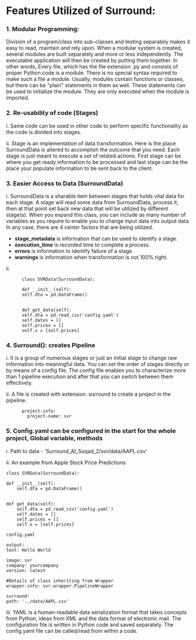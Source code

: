# Features Utilized of Surround:

### 1.	Modular Programming:

Division of a program/class into sub-classes and testing separately makes it easy to read, maintain and rely upon. When a modular system is created, several modules are built separately and more or less independently. The executable application will then be created by putting them together. In other words, Every file, which has the file extension .py and consists of proper Python code is a module. There is no special syntax required to make such a file a module. Usually, modules contain functions or classes, but there can be "plain" statements in them as well. These statements can be used to initialize the module. They are only executed when the module is imported. 


### 2.	Re-usability of code (Stages)

i. Same code can be used in other code to perform specific functionality as the code is divided into stages.

ii. Stage is an implementation of data transformation. Here is the place SurroundData is altered to accomplish the outcome that you need. Each stage is just meant to execute a set of related actions. First stage can be where you get ready information to be processed and last stage can be the place your populate information to be sent back to the client.


### 3.	Easier Access to Data (SurroundData)

i. SurroundData is a sharable item between stages that holds vital data for each stage. A stage will read some data from SurroundData, process it, then at that point set back new data that will be utilized by different stage(s). When you expand this class, you can include as many number of variables as you require to enable you to change input data into output data. In any case, there are 4 center factors that are being utilized.

- **stage_metadata** is information that can be used to identify a stage.
- **execution_time** is recorded time to complete a process.
- **errors** is information to identify failure of a stage.
- **warnings** is information when transformation is not 100% right.

ii.	
          
          class SVRData(SurroundData):

          def __init__(self):
          self.dta = pd.DataFrame()


          def get_data(self):
          self.dta = pd.read_csv('config.yaml')
          self.dates = []
          self.prices = []
          self.x = [self.prices]


### 4.	Surround(): creates Pipeline

i.	It is a group of numerous stages or just an initial stage to change raw information into meaningful data. You can set the order of stages directly or by means of a config file. The config file enables you to characterize more than 1 pipeline execution and after that you can switch between them effectively.

ii. A file is created with extension .surround to create a project in the pipeline.

          project-info:
            project-name: svr


### 5.	Config.yaml can be configured in the start for the whole project, Global variable, methods

i.	Path to data - 'Surround_AI_Suqad_2/svr/data/AAPL.csv'

ii.	An example from Apple Stock Price Predictions

    class SVRData(SurroundData):

    def __init__(self):
        self.dta = pd.DataFrame()


    def get_data(self):
        self.dta = pd.read_csv('config.yaml')
        self.dates = []
        self.prices = []
        self.x = [self.prices]


`config.yaml`

    output:
    text: Hello World

    image: svr
    company: yourcompany
    version: latest

    #Details of class inheriting from Wrapper
    wrapper-info: svr.wrapper.PipelineWrapper

    surround:
    path: '../data/AAPL.csv'

iii. YAML is a human-readable data serialization format that takes concepts from Python, ideas from XML and the data format of electronic mail. The configuration file is written in Python code and saved separately. The config.yaml file can be called/read from within a code.

